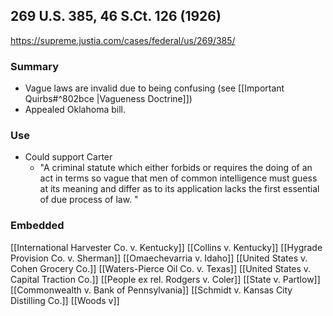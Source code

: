 ## 269 U.S. 385, 46 S.Ct. 126 (1926)

https://supreme.justia.com/cases/federal/us/269/385/
### Summary
* Vague laws are invalid due to being confusing (see [[Important Quirbs#^802bce |Vagueness Doctrine]])
* Appealed Oklahoma bill.

### Use
* Could support Carter
	*  "A criminal statute which either forbids or requires the doing of an act in terms so vague that men of common intelligence must guess at its meaning and differ as to its application lacks the first essential of due process of law. "

### Embedded
[[International Harvester Co. v. Kentucky]]
[[Collins v. Kentucky]]
[[Hygrade Provision Co. v. Sherman]]
[[Omaechevarria v. Idaho]]
[[United States v. Cohen Grocery Co.]]
[[Waters-Pierce Oil Co. v. Texas]]
[[United States v. Capital Traction Co.]]
[[People ex rel. Rodgers v. Coler]]
[[State v. Partlow]]
[[Commonwealth v. Bank of Pennsylvania]]
[[Schmidt v. Kansas City Distilling Co.]]
[[Woods v]]